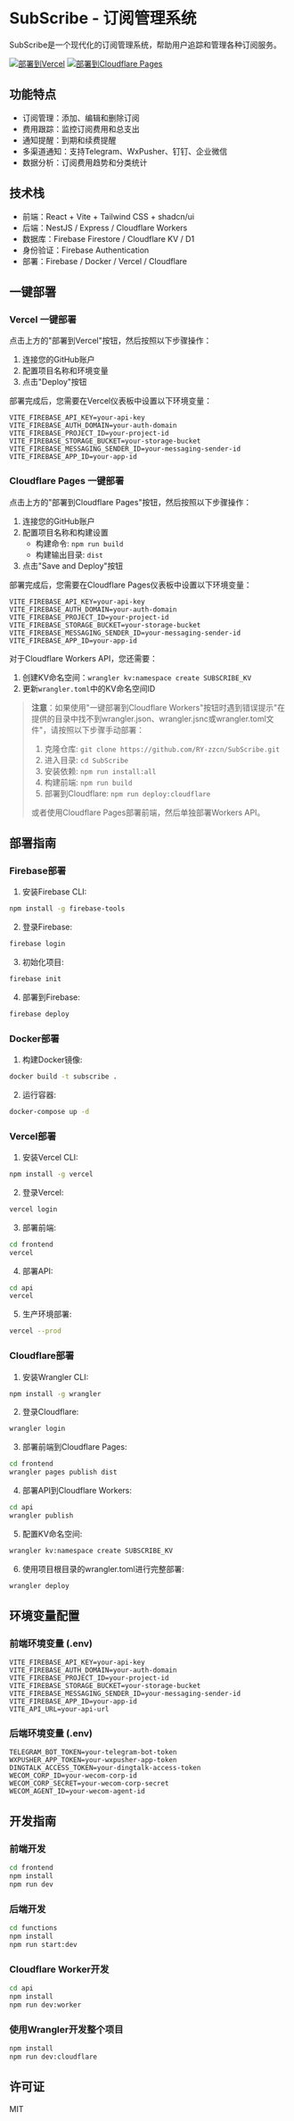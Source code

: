 # SubScribe - 订阅管理系统

SubScribe是一个现代化的订阅管理系统，帮助用户追踪和管理各种订阅服务。

[![部署到Vercel](https://vercel.com/button)](https://vercel.com/new/clone?repository-url=https%3A%2F%2Fgithub.com%2FRY-zzcn%2FSubScribe)
[![部署到Cloudflare Pages](https://deploy.workers.cloudflare.com/button)](https://deploy.workers.cloudflare.com/?url=https://github.com/RY-zzcn/SubScribe)

## 功能特点

- 订阅管理：添加、编辑和删除订阅
- 费用跟踪：监控订阅费用和总支出
- 通知提醒：到期和续费提醒
- 多渠道通知：支持Telegram、WxPusher、钉钉、企业微信
- 数据分析：订阅费用趋势和分类统计

## 技术栈

- 前端：React + Vite + Tailwind CSS + shadcn/ui
- 后端：NestJS / Express / Cloudflare Workers
- 数据库：Firebase Firestore / Cloudflare KV / D1
- 身份验证：Firebase Authentication
- 部署：Firebase / Docker / Vercel / Cloudflare

## 一键部署

### Vercel 一键部署

点击上方的"部署到Vercel"按钮，然后按照以下步骤操作：

1. 连接您的GitHub账户
2. 配置项目名称和环境变量
3. 点击"Deploy"按钮

部署完成后，您需要在Vercel仪表板中设置以下环境变量：

```
VITE_FIREBASE_API_KEY=your-api-key
VITE_FIREBASE_AUTH_DOMAIN=your-auth-domain
VITE_FIREBASE_PROJECT_ID=your-project-id
VITE_FIREBASE_STORAGE_BUCKET=your-storage-bucket
VITE_FIREBASE_MESSAGING_SENDER_ID=your-messaging-sender-id
VITE_FIREBASE_APP_ID=your-app-id
```

### Cloudflare Pages 一键部署

点击上方的"部署到Cloudflare Pages"按钮，然后按照以下步骤操作：

1. 连接您的GitHub账户
2. 配置项目名称和构建设置
   - 构建命令: `npm run build`
   - 构建输出目录: `dist`
3. 点击"Save and Deploy"按钮

部署完成后，您需要在Cloudflare Pages仪表板中设置以下环境变量：

```
VITE_FIREBASE_API_KEY=your-api-key
VITE_FIREBASE_AUTH_DOMAIN=your-auth-domain
VITE_FIREBASE_PROJECT_ID=your-project-id
VITE_FIREBASE_STORAGE_BUCKET=your-storage-bucket
VITE_FIREBASE_MESSAGING_SENDER_ID=your-messaging-sender-id
VITE_FIREBASE_APP_ID=your-app-id
```

对于Cloudflare Workers API，您还需要：

1. 创建KV命名空间：`wrangler kv:namespace create SUBSCRIBE_KV`
2. 更新`wrangler.toml`中的KV命名空间ID

> **注意**：如果使用"一键部署到Cloudflare Workers"按钮时遇到错误提示"在提供的目录中找不到wrangler.json、wrangler.jsnc或wrangler.toml文件"，请按照以下步骤手动部署：
>
> 1. 克隆仓库: `git clone https://github.com/RY-zzcn/SubScribe.git`
> 2. 进入目录: `cd SubScribe`
> 3. 安装依赖: `npm run install:all`
> 4. 构建前端: `npm run build`
> 5. 部署到Cloudflare: `npm run deploy:cloudflare`
>
> 或者使用Cloudflare Pages部署前端，然后单独部署Workers API。

## 部署指南

### Firebase部署

1. 安装Firebase CLI:
```bash
npm install -g firebase-tools
```

2. 登录Firebase:
```bash
firebase login
```

3. 初始化项目:
```bash
firebase init
```

4. 部署到Firebase:
```bash
firebase deploy
```

### Docker部署

1. 构建Docker镜像:
```bash
docker build -t subscribe .
```

2. 运行容器:
```bash
docker-compose up -d
```

### Vercel部署

1. 安装Vercel CLI:
```bash
npm install -g vercel
```

2. 登录Vercel:
```bash
vercel login
```

3. 部署前端:
```bash
cd frontend
vercel
```

4. 部署API:
```bash
cd api
vercel
```

5. 生产环境部署:
```bash
vercel --prod
```

### Cloudflare部署

1. 安装Wrangler CLI:
```bash
npm install -g wrangler
```

2. 登录Cloudflare:
```bash
wrangler login
```

3. 部署前端到Cloudflare Pages:
```bash
cd frontend
wrangler pages publish dist
```

4. 部署API到Cloudflare Workers:
```bash
cd api
wrangler publish
```

5. 配置KV命名空间:
```bash
wrangler kv:namespace create SUBSCRIBE_KV
```

6. 使用项目根目录的wrangler.toml进行完整部署:
```bash
wrangler deploy
```

## 环境变量配置

### 前端环境变量 (.env)

```
VITE_FIREBASE_API_KEY=your-api-key
VITE_FIREBASE_AUTH_DOMAIN=your-auth-domain
VITE_FIREBASE_PROJECT_ID=your-project-id
VITE_FIREBASE_STORAGE_BUCKET=your-storage-bucket
VITE_FIREBASE_MESSAGING_SENDER_ID=your-messaging-sender-id
VITE_FIREBASE_APP_ID=your-app-id
VITE_API_URL=your-api-url
```

### 后端环境变量 (.env)

```
TELEGRAM_BOT_TOKEN=your-telegram-bot-token
WXPUSHER_APP_TOKEN=your-wxpusher-app-token
DINGTALK_ACCESS_TOKEN=your-dingtalk-access-token
WECOM_CORP_ID=your-wecom-corp-id
WECOM_CORP_SECRET=your-wecom-corp-secret
WECOM_AGENT_ID=your-wecom-agent-id
```

## 开发指南

### 前端开发

```bash
cd frontend
npm install
npm run dev
```

### 后端开发

```bash
cd functions
npm install
npm run start:dev
```

### Cloudflare Worker开发

```bash
cd api
npm install
npm run dev:worker
```

### 使用Wrangler开发整个项目

```bash
npm install
npm run dev:cloudflare
```

## 许可证

MIT 